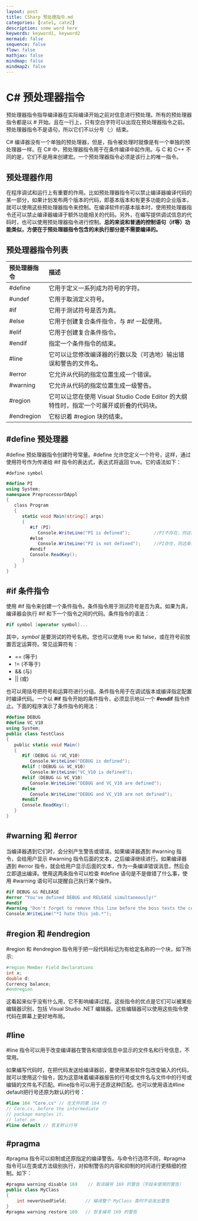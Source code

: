 ```yaml
---
layout: post
title: CSharp 预处理指令.md
categories: [cate1, cate2]
description: some word here
keywords: keyword1, keyword2
mermaid: false
sequence: false
flow: false
mathjax: false
mindmap: false
mindmap2: false
---
```

# C# 预处理器指令

预处理器指令指导编译器在实际编译开始之前对信息进行预处理。所有的预处理器指令都是以 # 开始。且在一行上，只有空白字符可以出现在预处理器指令之前。预处理器指令不是语句，所以它们不以分号（;）结束。

C# 编译器没有一个单独的预处理器，但是，指令被处理时就像是有一个单独的预处理器一样。在 C# 中，预处理器指令用于在条件编译中起作用。与 C 和 C++ 不同的是，它们不是用来创建宏。一个预处理器指令必须是该行上的唯一指令。



## 预处理器作用

在程序调试和运行上有重要的作用。比如预处理器指令可以禁止编译器编译代码的某一部分，如果计划发布两个版本的代码，即基本版本和有更多功能的企业版本，就可以使用这些预处理器指令来控制。在编译软件的基本版本时，使用预处理器指令还可以禁止编译器编译于额外功能相关的代码。另外，在编写提供调试信息的代码时，也可以使用预处理器指令进行控制。**总的来说和普通的控制语句（if等）功能类似，方便在于预处理器指令包含的未执行部分是不需要编译的。**



## 预处理器指令列表

| 预处理器指令 | 描述                                                         |
| :----------- | :----------------------------------------------------------- |
| #define      | 它用于定义一系列成为符号的字符。                             |
| #undef       | 它用于取消定义符号。                                         |
| #if          | 它用于测试符号是否为真。                                     |
| #else        | 它用于创建复合条件指令，与 #if 一起使用。                    |
| #elif        | 它用于创建复合条件指令。                                     |
| #endif       | 指定一个条件指令的结束。                                     |
| #line        | 它可以让您修改编译器的行数以及（可选地）输出错误和警告的文件名。 |
| #error       | 它允许从代码的指定位置生成一个错误。                         |
| #warning     | 它允许从代码的指定位置生成一级警告。                         |
| #region      | 它可以让您在使用 Visual Studio Code Editor 的大纲特性时，指定一个可展开或折叠的代码块。 |
| #endregion   | 它标识着 #region 块的结束。                                  |



## #define 预处理器

\#define 预处理器指令创建符号常量。#define 允许您定义一个符号，这样，通过使用符号作为传递给 #if 指令的表达式，表达式将返回 true。它的语法如下：

```
#define symbol
```



```c#
#define PI 
using System;
namespace PreprocessorDAppl
{
   class Program
   {
      static void Main(string[] args)
      {
         #if (PI)
            Console.WriteLine("PI is defined"); 		//PI不存在，则这条语句不编译
         #else
            Console.WriteLine("PI is not defined");  	//PI存在，则这条语句不编译
         #endif
         Console.ReadKey();
      }
   }
}
```



## \#if  条件指令

使用 #if 指令来创建一个条件指令。条件指令用于测试符号是否为真。如果为真，编译器会执行 #if 和下一个指令之间的代码。条件指令的语法：

```c#
#if symbol [operator symbol]...
```



其中，*symbol* 是要测试的符号名称。您也可以使用 true 和 false，或在符号前放置否定运算符。常见运算符有：

- == (等于)
- != (不等于)
- && (与)
- || (或)



也可以用括号把符号和运算符进行分组。条件指令用于在调试版本或编译指定配置时编译代码。一个以 **#if** 指令开始的条件指令，必须显示地以一个 **#endif** 指令终止。下面的程序演示了条件指令的用法：

```c#
#define DEBUG
#define VC_V10
using System;
public class TestClass
{
   public static void Main()
   {
      #if (DEBUG && !VC_V10)
         Console.WriteLine("DEBUG is defined");
      #elif (!DEBUG && VC_V10)
         Console.WriteLine("VC_V10 is defined");
      #elif (DEBUG && VC_V10)
         Console.WriteLine("DEBUG and VC_V10 are defined");
      #else
         Console.WriteLine("DEBUG and VC_V10 are not defined");
      #endif
      Console.ReadKey();
   }
}
```



## #warning 和 #error

当编译器遇到它们时，会分别产生警告或错误。如果编译器遇到 #warning 指令，会给用户显示 #warning 指令后面的文本，之后编译继续进行。如果编译器遇到 #error 指令，就会给用户显示后面的文本，作为一条编译错误消息，然后会立即退出编译。使用这两条指令可以检查 #define 语句是不是做错了什么事，使用 #warning 语句可以提醒自己执行某个操作。

```c#
#if DEBUG && RELEASE  
#error "You've defined DEBUG and RELEASE simultaneously!"  
#endif  
#warning "Don't forget to remove this line before the boss tests the code!"  
Console.WriteLine("*I hate this job.*");
```



## #region 和 #endregion

\#region 和 #endregion 指令用于把一段代码标记为有给定名称的一个块，如下所示:

```c#
#region Member Field Declarations
int x;
double d;
Currency balance;
#endregion
```



这看起来似乎没有什么用，它不影响编译过程。这些指令的优点是它们可以被某些编辑器识别，包括 Visual Studio .NET 编辑器。这些编辑器可以使用这些指令使代码在屏幕上更好地布局。



## #line

\#line 指令可以用于改变编译器在警告和错误信息中显示的文件名和行号信息，不常用。

如果编写代码时，在把代码发送给编译器前，要使用某些软件包改变输入的代码，就可以使用这个指令，因为这意味着编译器报告的行号或文件名与文件中的行号或编辑的文件名不匹配。#line指令可以用于还原这种匹配。也可以使用语法#line default把行号还原为默认的行号：

```c#
#line 164 "Core.cs" // 在文件的第 164 行
// Core.cs, before the intermediate
// package mangles it.
// later on
#line default // 恢复默认行号
```



## #pragma

\#pragma 指令可以抑制或还原指定的编译警告。与命令行选项不同，#pragma 指令可以在类或方法级别执行，对抑制警告的内容和抑制的时间进行更精细的控制。如下：

```c#
#pragma warning disable 169    // 取消编号 169 的警告（字段未使用的警告）
public class MyClass
{
    int neverUsedField;       // 编译整个 MyClass 类时不会发出警告
}
#pragma warning restore 169   // 恢复编号 169 的警告
```
